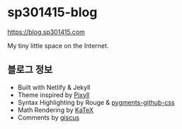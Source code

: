 # sp301415-blog

https://blog.sp301415.com

My tiny little space on the Internet.

## 블로그 정보
- Built with Netlify & Jekyll
- Theme inspired by [Pixyll](https://github.com/johno/pixyll)
- Syntax Highlighting by Rouge & [pygments-github-css](https://github.com/PhilipTrauner/pygments-github-css/blob/master/github.css)
- Math Rendering by [KaTeX](https://katex.org/)
- Comments by [giscus](https://giscus.app/)
